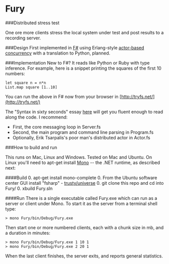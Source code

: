 Fury
====


###Distributed stress test


One ore more clients stress the local system under test and post results to a recording server. 

###Design
First implemented in [F#](http://fsharp.org/) 
using Erlang-style [actor-based concurrency](http://fsharpforfunandprofit.com/posts/concurrency-actor-model) 
with a translation to Python, planned.

###Implementation
New to F#? It reads like Python or Ruby with type inference. For example, here is a snippet printing the squares of the first 10 numbers:

    let square n = n*n
    List.map square [1..10]
   
You can run the above in F# now from your browser in [http://tryfs.net/](http://tryfs.net/)

The "Syntax in sixty seconds" essay [here](http://fsharpforfunandprofit.com/posts/fsharp-in-60-seconds/)
will get you fluent enough to read along the code. I recommend:

- First,  the core messaging loop in Server.fs 
- Second, the main program and command line parsing in Program.fs
- Optionally, Erik Tsarpalis's poor man's distributed actor in Actor.fs 


###How to build and run

This runs on Mac, Linux and Windows. Tested on Mac and Ubuntu. 
On Linux you'll need to apt-get install [Mono](http://www.mono-project.com/Main_Page) -- 
the .NET runtime, as described next:


####Build
0. apt-get install mono-complete
0. From the Ubuntu software center GUI install "fsharp" -  [trusty/universe](http://fsharp.org/use/linux/)
0. git clone this repo and cd into Fury/
0. xbuild Fury.sln

####Run
There is a single executable called Fury.exe which can run as a server or client under Mono.
To start it as the server from a terminal shell type:

    > mono Fury/bin/Debug/Fury.exe

Then start one or more numbered clients, each with a chunk size in mb, and a duration in minutes:

    > mono Fury/bin/Debug/Fury.exe 1 10 1
    > mono Fury/bin/Debug/Fury.exe 2 20 1

When the last client finishes, the server exits, and reports general statistics.